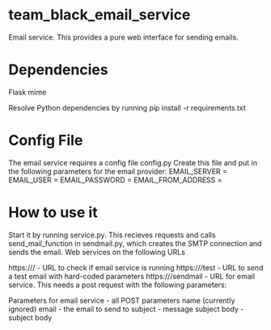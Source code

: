 team_black_email_service
========================
Email service.  This provides a pure web interface for sending emails.

Dependencies
========================
Flask
mime

Resolve Python dependencies by running pip install -r requirements.txt

Config File
========================
The email service requires a config file config.py
Create this file and put in the following parameters for the email provider:
EMAIL_SERVER = <email server address and port>
EMAIL_USER = <email login user>
EMAIL_PASSWORD = <email login password>
EMAIL_FROM_ADDRESS = <the address emails will be sent from>
    
How to use it
========================
Start it by running service.py.  This recieves requests and calls send_mail_function in
sendmail.py, which creates the SMTP connection and sends the email.  Web services on the 
following URLs

https://<service address>/ - URL to check if email service is running
https://<service address>/test  - URL to send a test email with hard-coded parameters
https://<service address>/sendmail - URL for email service. This needs a post request with the following parameters:

Parameters for email service - all POST parameters
name (currently ignored)
email - the email to send to
subject - message subject
body - subject body 
